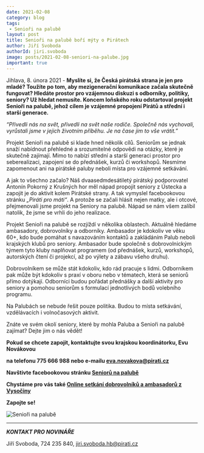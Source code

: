 ```yaml
---
date: 2021-02-08
category: blog
tags:
 - Senioři na palubě
layout: post
title: Senioři na palubě boří mýty o Pirátech
author: Jiří Svoboda
authorId: jiri.svoboda
image: posts/2021-02-08-seniori-na-palube.jpg
important: true
---
```


Jihlava, 8. února 2021 - **Myslíte si, že Česká pirátská strana je jen pro mladé? Toužíte po tom, aby mezigenerační komunikace začala skutečně fungovat? Hledáte prostor pro vzájemnou diskuzi s odborníky, politiky, seniory? Už hledat nemusíte. Koncem loňského roku odstartoval projekt Senioři na palubě, jehož cílem je vzájemné propojení Pirátů a střední i starší generace.**

*“Přivedli nás na svět, přivedli na svět naše rodiče. Společně nás vychovali, vyrůstali jsme v jejich životním příběhu. Je na čase jim to vše vrátit.”*

Projekt Senioři na palubě si klade hned několik cílů. Seniorům se jednak snaží nabídnout přehledné a srozumitelné odpovědi na otázky, které je skutečně zajímají. Mimo to nabízí střední a starší generaci prostor pro seberealizaci, zapojení se do přednášek, kurzů či workshopů. Nesmíme zapomenout ani na pirátské paluby neboli místa pro vzájemné setkávání.

A jak to všechno začalo? Náš dvaasedmdesátiletý pirátský podporovatel Antonín Pokorný z Krušných hor měl nápad propojit seniory z Ústecka a zapojit je do aktivit kolem Pirátské strany. A tak vymyslel facebookovou stránku *„Piráti pro máti“*. A protože se začali hlásit nejen matky, ale i otcové, přejmenovali jsme projekt na Seniory na palubě. Nápad se nám všem zalíbil natolik, že jsme se vrhli do jeho realizace.

Projekt Senioři na palubě se rozjíždí v několika oblastech. Aktuálně hledáme ambasadory, dobrovolníky a odborníky. Ambasador je kdokoliv ve věku 60+, kdo bude pomáhat s navazováním kontaktů a zakládáním Palub neboli krajských klubů pro seniory. Ambasador bude společně s dobrovolnickým týmem tyto kluby naplňovat programem (od přednášek, kurzů, workshopů, autorských čtení či projekcí, až po výlety a zábavu všeho druhu).

Dobrovolníkem se může stát kdokoliv, kdo rád pracuje s lidmi. Odborníkem pak může být kdokoliv s praxí v oboru nebo v tématech, která se seniorů přímo dotýkají. Odborníci budou pořádat přednášky a další aktivity pro seniory a pomohou seniorům s formulací jednotlivých bodů volebního programu.

Na Palubách se nebude řešit pouze politika. Budou to místa setkávání, vzdělávacích i volnočasových aktivit.

Znáte ve svém okolí seniory, které by mohla Paluba a Senioři na palubě zajímat? Dejte jim o nás vědět!

**Pokud se chcete zapojit, kontaktujte svou krajskou koordinátorku, Evu Novákovou**

**na telefonu 775 666 988 nebo e-mailu eva.novakova@pirati.cz**

**Navštivte facebookovou stránku [Seniorů na palubě](https://www.facebook.com/seniorinapalube)**

**Chystáme pro vás také [Online setkání dobrovolníků a ambasadorů z Vysočiny](https://www.facebook.com/events/2120335074769291)**

**Zapojte se!**


![Senioři na palubě](https://a.pirati.cz/vysocina/img/posts/2021-02-08-seniori-na-palube-plakat.png)


---

***KONTAKT PRO NOVINÁŘE***

Jiří Svoboda, 724 235 840, <jiri.svoboda.hb@pirati.cz>
